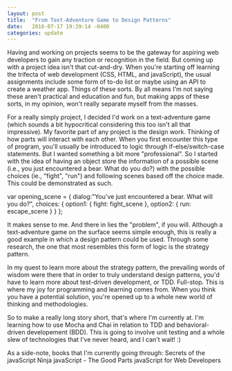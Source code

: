 ```yaml
---
layout: post
title:  "From Text-Adventure Game to Design Patterns"
date:   2016-07-17 19:39:14 -0400
categories: update
---
```

Having and working on projects seems to be the gateway for aspiring web developers to gain any traction or recognition in the field. But coming up with a project idea isn't that cut-and-dry. When you're starting off learning the trifecta of web development (CSS, HTML, and javaScript), the usual assignments include some form of to-do list or maybe using an API to create a weather app. Things of these sorts. By all means I'm not saying these aren't practical and education and fun, but making apps of these sorts, in my opinion, won't really separate myself from the masses.

For a really simply project, I decided I'd work on a text-adventure game (which sounds a bit hypocritical considering this too isn't all that impressive). My favorite part of any project is the design work. Thinking of how parts will interact with each other. When you first encounter this type of program, you'll usually be introduced to logic through if-else/switch-case statements. But I wanted something a bit more "professional". So I started with the idea of having an object store the information of a possible scene (i.e., you just encountered a bear. What do you do?) with the possible choices (ie., "fight", "run") and following scenes based off the choice made. This could be demonstrated as such.

var opening_scene = {
	dialog:"You've just encountered a bear. What will you do?",
	choices: {
		option1: {
			fight: fight_scene
		},
		option2: { 
			run: escape_scene
		}
	}
};  

It makes sense to me. And there in lies the "problem", if you will. Although a text-adventure game on the surface seems simple enough, this is really a good example in which a design pattern could be used. Through some research, the one that most resembles this form of logic is the strategy pattern.

In my quest to learn more about the strategy pattern, the prevailing words of wisdom were there that in order to truly understand design patterns, you'd have to learn more about test-driven development, or TDD. Full-stop. This is where my joy for programming and learning comes from. When you think you have a potential solution, you're opened up to a whole new world of thinking and methodologies.

So to make a really long story short, that's where I'm currently at. I'm learning how to use Mocha and Chai in relation to TDD and behavioral-driven developement (BDD). This is going to involve unit testing and a whole slew of technologies that I've never heard, and I can't wait! :)

As a side-note, books that I'm currently going through: 
Secrets of the javaScript Ninja
javaScript -  The Good Parts
javaScript for Web Developers

[jekyll-docs]: http://jekyllrb.com/docs/home
[jekyll-gh]:   https://github.com/jekyll/jekyll
[jekyll-talk]: https://talk.jekyllrb.com/
